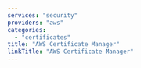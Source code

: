 ```yaml
---
services: "security"
providers: "aws"
categories:
  - "certificates"
title: "AWS Certificate Manager"
linkTitle: "AWS Certificate Manager"
---
```

